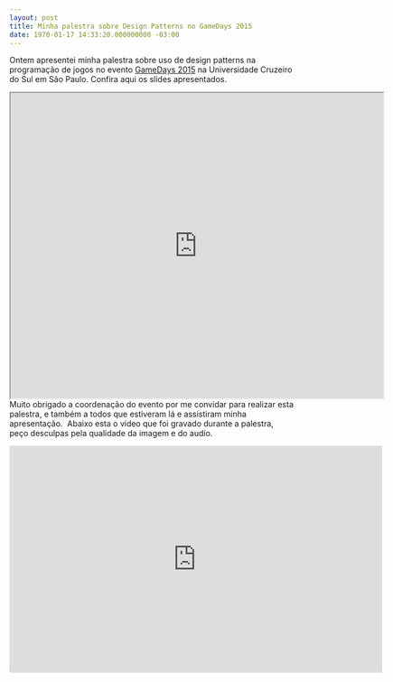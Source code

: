 ```yaml
---
layout: post
title: Minha palestra sobre Design Patterns no GameDays 2015
date: 1970-01-17 14:33:20.000000000 -03:00
---
```


Ontem apresentei minha palestra sobre uso de design patterns na programação de jogos no evento [GameDays 2015](http://gamedeveloper.com.br/gamedays-2015/) na Universidade Cruzeiro do Sul em São Paulo. Confira aqui os slides apresentados.

<iframe allowfullscreen="" height="541" mozallowfullscreen="" src="https://www.slideshare.net/slideshow/embed_code/54298266" webkitallowfullscreen="" width="660"></iframe>Muito obrigado a coordenação do evento por me convidar para realizar esta palestra, e também a todos que estiveram lá e assistiram minha apresentação.  Abaixo esta o video que foi gravado durante a palestra, peço desculpas pela qualidade da imagem e do audio.

<span class="embed-youtube" style="text-align:center; display: block;"><iframe allowfullscreen="true" class="youtube-player" frameborder="0" height="402" src="http://www.youtube.com/embed/fiGIdyHLwLc?version=3&rel=1&fs=1&autohide=2&showsearch=0&showinfo=1&iv_load_policy=1&wmode=transparent" type="text/html" width="660"></iframe></span>

 


